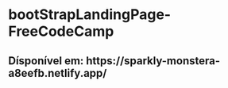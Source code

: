 # bootStrapLandingPage-FreeCodeCamp


<h2>Dísponível em: <a>https://sparkly-monstera-a8eefb.netlify.app</a>/</h2>
